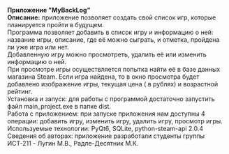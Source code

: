 **Приложение "MyBackLog"**<br/>
**Описание:** приложение позволяет создать свой список игр, которые планируется пройти в будущем.<br/>
Программа позволяет добавить в список игру и информацию о ней: название игры, описание, где её можно сыграть, и отметка, пройдена ли уже игра или нет.<br/>
Добавленную игру можно просмотреть, удалить её или изменить информацию о ней.<br/>
При просмотре игры осуществляется попытка найти её в базе данных магазина Steam. Если игра найдена, то в окно просмотра будет добавлено изображение игры, текущая цена ( в рублях) и возрастной рейтинг.<br/>
Установка и запуск: для работы с программой достаточно запустить файл main_project.exe в папке dist.<br/>
Работа с приложением: при запуске приложения нам доступны 4 операции: добавить игру, изменить игру, удалить игру, просмотр игры.<br/>
Используемые технологии: PyQt6, SQLite, python-steam-api 2.0.4<br/>
Сведения об авторах: приложение разработали студенты группы ИСТ-211 - Лугин М.В., Радле-Десятник М.К.
